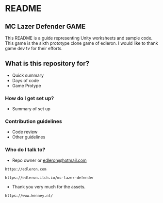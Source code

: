 # README

## MC Lazer Defender GAME

This README is a guide representing Unity worksheets and sample code. This game is the sixth prototype clone game of edleron. I would like to thank game dev tv for their efforts.

## What is this repository for?

* Quick summary
* Days of code
* Game Protype

### How do I get set up?

* Summary of set up

### Contribution guidelines

* Code review
* Other guidelines

### Who do I talk to?

* Repo owner or edleron@hotmail.com

```
https://edleron.com
```

```
https://edleron.itch.io/mc-lazer-defender

```

* Thank you very much for the assets.

```
https://www.kenney.nl/
```
